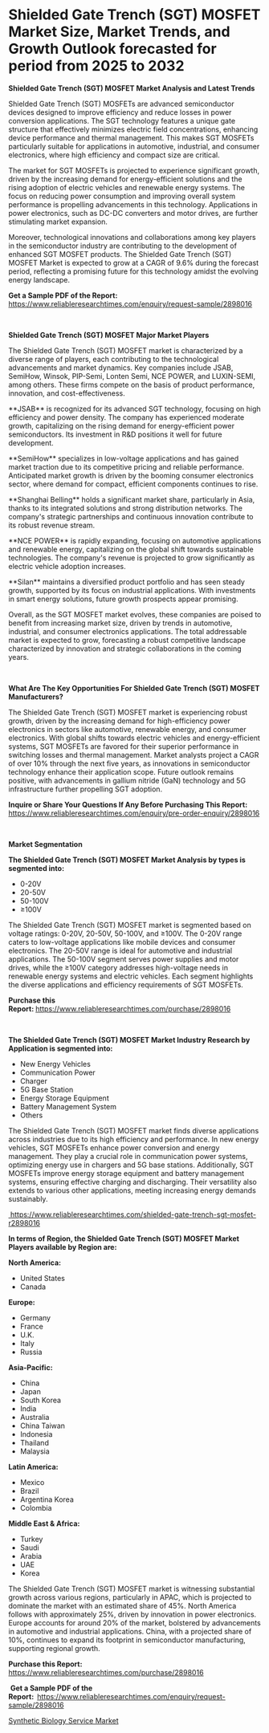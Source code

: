 <p><h1>Shielded Gate Trench (SGT) MOSFET Market Size, Market Trends, and Growth Outlook forecasted for period from 2025 to 2032</h1></p><p><strong>Shielded Gate Trench (SGT) MOSFET Market Analysis and Latest Trends</strong></p>
<p><p>Shielded Gate Trench (SGT) MOSFETs are advanced semiconductor devices designed to improve efficiency and reduce losses in power conversion applications. The SGT technology features a unique gate structure that effectively minimizes electric field concentrations, enhancing device performance and thermal management. This makes SGT MOSFETs particularly suitable for applications in automotive, industrial, and consumer electronics, where high efficiency and compact size are critical.</p><p>The market for SGT MOSFETs is projected to experience significant growth, driven by the increasing demand for energy-efficient solutions and the rising adoption of electric vehicles and renewable energy systems. The focus on reducing power consumption and improving overall system performance is propelling advancements in this technology. Applications in power electronics, such as DC-DC converters and motor drives, are further stimulating market expansion.</p><p>Moreover, technological innovations and collaborations among key players in the semiconductor industry are contributing to the development of enhanced SGT MOSFET products. The Shielded Gate Trench (SGT) MOSFET Market is expected to grow at a CAGR of 9.6% during the forecast period, reflecting a promising future for this technology amidst the evolving energy landscape.</p></p>
<p><strong>Get a Sample PDF of the Report:&nbsp;</strong> <a href="https://www.reliableresearchtimes.com/enquiry/request-sample/2898016?utm_campaign=2181&utm_medium=2&utm_source=Github&utm_content=ia&utm_term=15032025&utm_id=shielded-gate-trench-sgt-mosfet">https://www.reliableresearchtimes.com/enquiry/request-sample/2898016</a></p>
<p>&nbsp;</p>
<p><strong>Shielded Gate Trench (SGT) MOSFET Major Market Players</strong></p>
<p><p>The Shielded Gate Trench (SGT) MOSFET market is characterized by a diverse range of players, each contributing to the technological advancements and market dynamics. Key companies include JSAB, SemiHow, Winsok, PIP-Semi, Lonten Semi, NCE POWER, and LUXIN-SEMI, among others. These firms compete on the basis of product performance, innovation, and cost-effectiveness.</p><p>**JSAB** is recognized for its advanced SGT technology, focusing on high efficiency and power density. The company has experienced moderate growth, capitalizing on the rising demand for energy-efficient power semiconductors. Its investment in R&D positions it well for future development.</p><p>**SemiHow** specializes in low-voltage applications and has gained market traction due to its competitive pricing and reliable performance. Anticipated market growth is driven by the booming consumer electronics sector, where demand for compact, efficient components continues to rise.</p><p>**Shanghai Belling** holds a significant market share, particularly in Asia, thanks to its integrated solutions and strong distribution networks. The company's strategic partnerships and continuous innovation contribute to its robust revenue stream.</p><p>**NCE POWER** is rapidly expanding, focusing on automotive applications and renewable energy, capitalizing on the global shift towards sustainable technologies. The company's revenue is projected to grow significantly as electric vehicle adoption increases.</p><p>**Silan** maintains a diversified product portfolio and has seen steady growth, supported by its focus on industrial applications. With investments in smart energy solutions, future growth prospects appear promising.</p><p>Overall, as the SGT MOSFET market evolves, these companies are poised to benefit from increasing market size, driven by trends in automotive, industrial, and consumer electronics applications. The total addressable market is expected to grow, forecasting a robust competitive landscape characterized by innovation and strategic collaborations in the coming years.</p></p>
<p>&nbsp;</p>
<p><strong>What Are The Key Opportunities For Shielded Gate Trench (SGT) MOSFET Manufacturers?</strong></p>
<p><p>The Shielded Gate Trench (SGT) MOSFET market is experiencing robust growth, driven by the increasing demand for high-efficiency power electronics in sectors like automotive, renewable energy, and consumer electronics. With global shifts towards electric vehicles and energy-efficient systems, SGT MOSFETs are favored for their superior performance in switching losses and thermal management. Market analysts project a CAGR of over 10% through the next five years, as innovations in semiconductor technology enhance their application scope. Future outlook remains positive, with advancements in gallium nitride (GaN) technology and 5G infrastructure further propelling SGT adoption.</p></p>
<p><strong>Inquire or Share Your Questions If Any Before Purchasing This Report:</strong> <a href="https://www.reliableresearchtimes.com/enquiry/pre-order-enquiry/2898016?utm_campaign=2181&utm_medium=2&utm_source=Github&utm_content=ia&utm_term=15032025&utm_id=shielded-gate-trench-sgt-mosfet">https://www.reliableresearchtimes.com/enquiry/pre-order-enquiry/2898016</a></p>
<p>&nbsp;</p>
<p><strong>Market Segmentation</strong></p>
<p><strong>The Shielded Gate Trench (SGT) MOSFET Market Analysis by types is segmented into:</strong></p>
<p><ul><li>0-20V</li><li>20-50V</li><li>50-100V</li><li>≥100V</li></ul></p>
<p><p>The Shielded Gate Trench (SGT) MOSFET market is segmented based on voltage ratings: 0-20V, 20-50V, 50-100V, and ≥100V. The 0-20V range caters to low-voltage applications like mobile devices and consumer electronics. The 20-50V range is ideal for automotive and industrial applications. The 50-100V segment serves power supplies and motor drives, while the ≥100V category addresses high-voltage needs in renewable energy systems and electric vehicles. Each segment highlights the diverse applications and efficiency requirements of SGT MOSFETs.</p></p>
<p><strong>Purchase this Report:&nbsp;</strong><a href="https://www.reliableresearchtimes.com/purchase/2898016?utm_campaign=2181&utm_medium=2&utm_source=Github&utm_content=ia&utm_term=15032025&utm_id=shielded-gate-trench-sgt-mosfet">https://www.reliableresearchtimes.com/purchase/2898016</a></p>
<p>&nbsp;</p>
<p><strong>The Shielded Gate Trench (SGT) MOSFET Market Industry Research by Application is segmented into:</strong></p>
<p><ul><li>New Energy Vehicles</li><li>Communication Power</li><li>Charger</li><li>5G Base Station</li><li>Energy Storage Equipment</li><li>Battery Management System</li><li>Others</li></ul></p>
<p><p>The Shielded Gate Trench (SGT) MOSFET market finds diverse applications across industries due to its high efficiency and performance. In new energy vehicles, SGT MOSFETs enhance power conversion and energy management. They play a crucial role in communication power systems, optimizing energy use in chargers and 5G base stations. Additionally, SGT MOSFETs improve energy storage equipment and battery management systems, ensuring effective charging and discharging. Their versatility also extends to various other applications, meeting increasing energy demands sustainably.</p></p>
<p><a href="https://www.reliableresearchtimes.com/shielded-gate-trench-sgt-mosfet-r2898016?utm_campaign=2181&utm_medium=2&utm_source=Github&utm_content=ia&utm_term=15032025&utm_id=shielded-gate-trench-sgt-mosfet">&nbsp;https://www.reliableresearchtimes.com/shielded-gate-trench-sgt-mosfet-r2898016</a></p>
<p><strong>In terms of Region, the Shielded Gate Trench (SGT) MOSFET Market Players available by Region are:</strong></p>
<p>
    <p> <strong> North America: </strong>
        <ul>
            <li>United States</li>
            <li>Canada</li>
        </ul>
        </p> 
    <p> <strong> Europe: </strong>
        <ul>
            <li>Germany</li>
            <li>France</li>
            <li>U.K.</li>
            <li>Italy</li>
            <li>Russia</li>
        </ul>
        </p> 
    <p> <strong> Asia-Pacific: </strong>
        <ul>
            <li>China</li>
            <li>Japan</li>
            <li>South Korea</li>
            <li>India</li>
            <li>Australia</li>
            <li>China Taiwan</li>
            <li>Indonesia</li>
            <li>Thailand</li>
            <li>Malaysia</li>
        </ul>
        </p> 
    <p> <strong> Latin America: </strong>
        <ul>
            <li>Mexico</li>
            <li>Brazil</li>
            <li>Argentina Korea</li>
            <li>Colombia</li>
        </ul>
        </p> 
    <p> <strong> Middle East & Africa: </strong>
        <ul>
            <li>Turkey</li>
            <li>Saudi</li>
            <li>Arabia</li>
            <li>UAE</li>
            <li>Korea</li>
        </ul>
    </p>
    </p>
<p><p>The Shielded Gate Trench (SGT) MOSFET market is witnessing substantial growth across various regions, particularly in APAC, which is projected to dominate the market with an estimated share of 45%. North America follows with approximately 25%, driven by innovation in power electronics. Europe accounts for around 20% of the market, bolstered by advancements in automotive and industrial applications. China, with a projected share of 10%, continues to expand its footprint in semiconductor manufacturing, supporting regional growth.</p></p>
<p><strong>Purchase this Report: </strong><a href="https://www.reliableresearchtimes.com/purchase/2898016?utm_campaign=2181&utm_medium=2&utm_source=Github&utm_content=ia&utm_term=15032025&utm_id=shielded-gate-trench-sgt-mosfet">https://www.reliableresearchtimes.com/purchase/2898016</a></p>
<p>&nbsp;<strong>Get a Sample PDF of the Report:&nbsp;&nbsp;</strong><a href="https://www.reliableresearchtimes.com/enquiry/request-sample/2898016?utm_campaign=2181&utm_medium=2&utm_source=Github&utm_content=ia&utm_term=15032025&utm_id=shielded-gate-trench-sgt-mosfet">https://www.reliableresearchtimes.com/enquiry/request-sample/2898016</a></p>
<p><strong></strong></p>
<p><p><a href="https://github.com/AshikRahman991/Market-Research-Report-List-2/blob/main/synthetic-biology-service-market.md?utm_campaign=2181&utm_medium=2&utm_source=Github&utm_content=ia&utm_term=15032025&utm_id=shielded-gate-trench-sgt-mosfet">Synthetic Biology Service Market</a></p></p>